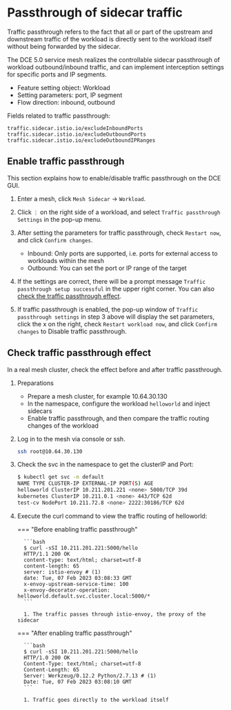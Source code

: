 # Passthrough of sidecar traffic

Traffic passthrough refers to the fact that all or part of the upstream and downstream traffic of the workload is directly sent to the workload itself without being forwarded by the sidecar.

The DCE 5.0 service mesh realizes the controllable sidecar passthrough of workload outbound/inbound traffic, and can implement interception settings for specific ports and IP segments.

- Feature setting object: Workload
- Setting parameters: port, IP segment
- Flow direction: inbound, outbound

Fields related to traffic passthrough:

```none
traffic.sidecar.istio.io/excludeInboundPorts
traffic.sidecar.istio.io/excludeOutboundPorts
traffic.sidecar.istio.io/excludeOutboundIPRanges
```

## Enable traffic passthrough

This section explains how to enable/disable traffic passthrough on the DCE GUI.

1. Enter a mesh, click `Mesh Sidecar` -> `Workload`.

    

1. Click `⋮` on the right side of a workload, and select `Traffic passthrough Settings` in the pop-up menu.

    

1. After setting the parameters for traffic passthrough, check `Restart now`, and click `Confirm changes`.

     

     - Inbound: Only ports are supported, i.e. ports for external access to workloads within the mesh
     - Outbound: You can set the port or IP range of the target

1. If the settings are correct, there will be a prompt message `Traffic passthrough setup successful` in the upper right corner. You can also [check the traffic passthrough effect](#check-traffic-passthrough-effect).

     

1. If traffic passthrough is enabled, the pop-up window of `Traffic passthrough settings` in step 3 above will display the set parameters, click the x on the right, check `Restart workload now`, and click `Confirm changes` to Disable traffic passthrough.

     

## Check traffic passthrough effect

In a real mesh cluster, check the effect before and after traffic passthrough.

1. Preparations

     - Prepare a mesh cluster, for example 10.64.30.130
     - In the namespace, configure the workload `helloworld` and inject sidecars
     - Enable traffic passthrough, and then compare the traffic routing changes of the workload

     

1. Log in to the mesh via console or ssh.

     ```bash
     ssh root@10.64.30.130
     ```

1. Check the svc in the namespace to get the clusterIP and Port:

     ```bash
     $ kubectl get svc -n default
     NAME TYPE CLUSTER-IP EXTERNAL-IP PORT(S) AGE
     helloworld ClusterIP 10.211.201.221 <none> 5000/TCP 39d
     kubernetes ClusterIP 10.211.0.1 <none> 443/TCP 62d
     test-cv NodePort 10.211.72.8 <none> 2222:30186/TCP 62d
     ```

1. Execute the curl command to view the traffic routing of helloworld:

     === "Before enabling traffic passthrough"

         ```bash
         $ curl -sSI 10.211.201.221:5000/hello
         HTTP/1.1 200 OK
         content-type: text/html; charset=utf-8
         content-length: 65
         server: istio-envoy # (1)
         date: Tue, 07 Feb 2023 03:08:33 GMT
         x-envoy-upstream-service-time: 100
         x-envoy-decorator-operation: helloworld.default.svc.cluster.local:5000/*
         ```

         1. The traffic passes through istio-envoy, the proxy of the sidecar

     === "After enabling traffic passthrough"

         ```bash
         $ curl -sSI 10.211.201.221:5000/hello
         HTTP/1.0 200 OK
         Content-Type: text/html; charset=utf-8
         Content-Length: 65
         Server: Werkzeug/0.12.2 Python/2.7.13 # (1)
         Date: Tue, 07 Feb 2023 03:08:10 GMT
         ```

         1. Traffic goes directly to the workload itself
